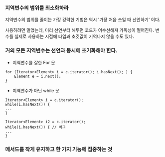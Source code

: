 ### 지역변수의 범위를 최소화하라

지역변수의 범위를 줄이는 가장 강력한 기법은 역시 '가장 처음 쓰일 때 선언하기' 이다.

사용하려면 멀었는데, 미리 선언부터 해두면 코드가 어수선해져 가독성이 떨어진다.
변수를 실제로 사용하는 시점에 타입과 초깃값이 기억나지 않을 수도 있다.

### 거의 모든 지역변수는 선언과 동시에 초기화해야 한다.

- 지역변수를 잘한 For 문

```
for (Iterator<Element> i = c.iterator(); i.hasNext(); ) {
    Element e = i.next();
}
```

- 지역변수가 아닌 while 문

```
Iterator<Element> i = c.iterator();
while(i.hasNext()) {
...
}

Iterator<Element> i2 = c.iterator();
while(i.hasNext()) { // 버그 
...
} 
```

### 메서드를 작게 유지하고 한 가지 기능에 집중하는 것

